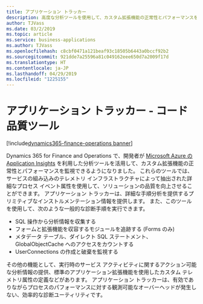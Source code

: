 ```yaml
---
title: アプリケーション トラッカー
description: 高度な分析ツールを使用して、カスタム拡張機能の正常性とパフォーマンスを監視できます。
author: TJVass
ms.date: 03/2/2019
ms.topic: article
ms.service: business-applications
ms.author: TJVass
ms.openlocfilehash: c8cbf0471a121beaf93c18505b6443a0bccf92b2
ms.sourcegitcommit: 921dde7a25596a81c049162eee650d7a2009f17d
ms.translationtype: HT
ms.contentlocale: ja-JP
ms.lasthandoff: 04/29/2019
ms.locfileid: "1225155"
---
```

#  <a name="application-tracker---code-quality-tooling"></a>アプリケーション トラッカー - コード品質ツール
[!include[dynamics365-finance-operations banner](../includes/dynamics365-finance-operations.md)]

Dynamics 365 for Finance and Operations で、開発者が [Microsoft Azure の Application Insights](https://docs.microsoft.com/en-us/azure/azure-monitor/app/app-insights-overview) を利用した分析ツールを活用して、カスタム拡張機能の正常性とパフォーマンスを監視できるようになりました。 これらのツールでは、サービスの組み込みのテレメトリ インフラストラクチャによって抽出された詳細なプロセス イベント属性を使用して、ソリューションの品質を向上させることができます。 アプリケーション トラッカーは、詳細な手順分析を提供するプリミティブなインストルメンテーション情報を提供します。 また、このツールを使用して、次のような一般的な診断手順を実行できます。

- SQL 操作から分析情報を収集する
- フォームと拡張機能を収容するモジュールを追跡する (Forms のみ)
- メタデータ テーブル、ダイレクト SQL ステートメント、GlobalObjectCache へのアクセスをカウントする 
- UserConnections の作成と破棄を監視する

その他の機能として、実行時のサービス アクティビティに関するアクション可能な分析情報の提供、標準のアプリケーション拡張機能を使用したカスタム テレメトリ属性の定義などがあります。 アプリケーション トラッカーは、有効でありながらプロセスのパフォーマンスに対する観測可能なオーバーヘッドが発生しない、効率的な診断ユーティリティです。 
